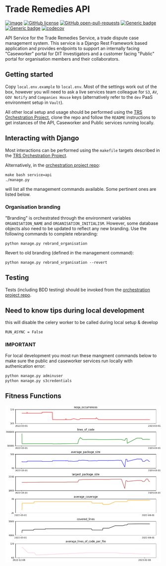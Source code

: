 # Trade Remedies API

[![image](https://circleci.com/gh/uktrade/trade-remedies-api/tree/develop.svg?style=svg)](https://circleci.com/gh/uktrade/trade-remedies-api/tree/develop)
[![GitHub license](https://badgen.net//github/license/uktrade/trade-remedies-api/)](https://github.com/uktrade/trade-remedies-api/blob/master/LICENSE)
[![GitHub open-pull-requests](https://badgen.net/github/open-prs/uktrade/trade-remedies-api/)](https://github.com/uktrade/trade-remedies-api/pulls?q=is%3Aopen)
[![Generic badge](https://img.shields.io/badge/code%20style-black-000000.svg)](https://github.com/psf/black/)
[![Generic badge](https://badgen.net/badge/pep/flake8/grey/)](https://pypi.org/project/flake8/)
[![codecov](https://codecov.io/gh/uktrade/trade-remedies-api/branch/develop/graph/badge.svg)](https://codecov.io/gh/uktrade/trade-remedies-api/)

API Service for the Trade Remedies Service, a trade dispute case management
system. This service is a Django Rest Framework based application and
provides endpoints to support an internally facing "Caseworker" portal
for DIT Investigators and a customer facing "Public" portal for organisation
members and their collaborators.

## Getting started
Copy `local.env.example` to `local.env`. Most of the settings work out of
the box, however you will need to ask a live services team colleague for `S3`,
`AV`, `GOV Notify` and `Companies House` keys (alternatively refer to the
`dev` PaaS environment setup in `Vault`).

All other local setup and usage should be performed using the [TRS Orchestration Project](https://github.com/uktrade/trade-remedies-docker),
clone the repo and follow the `README` instructions to get instances of the
API, Caseworker and Public services running locally.

## Interacting with Django
Most interactions can be performed using the `makefile` targets described in 
the [TRS Orchestration Project](https://github.com/uktrade/trade-remedies-docker).

Alternatively, in the [orchestration project repo](https://github.com/uktrade/trade-remedies-docker):

    make bash service=api
    ./manage.py

will list all the management commands available. Some pertinent ones are 
listed below. 

### Organisation branding
"Branding" is orchestrated through the environment variables `ORGANISATION_NAME`
and `ORGANISATION_INITIALISM`. However, some database objects also need to
be updated to reflect any new branding. Use the following commands to complete
rebranding:

    python manage.py rebrand_organisation

Revert to old branding (defined _in_ the management command):

    python manage.py rebrand_organisation --revert

## Testing
Tests (including BDD testing) should be invoked from the
[orchestration project repo](https://github.com/uktrade/trade-remedies-docker).


## Need to know tips during local development

this will disable the celery worker to be called during local setup & develop
```
RUN_ASYNC = False
```

### IMPORTANT ###

For local development you most run these mangment commands below to make sure the public and caseworker services run locally with authenication error:

```
python manage.py adminuser
python manage.py s3credentials
```
## Fitness Functions
![Current fitness metrics for TRSV2](fitness/fitness_metrics_graph.png)
